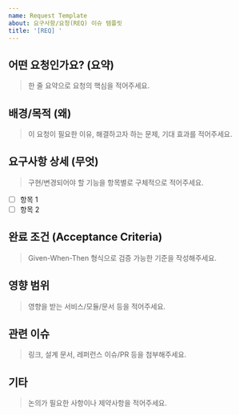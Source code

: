 ```yaml
---
name: Request Template
about: 요구사항/요청(REQ) 이슈 템플릿
title: '[REQ] '
---
```


## 어떤 요청인가요? (요약)

> 한 줄 요약으로 요청의 핵심을 적어주세요.

## 배경/목적 (왜)

> 이 요청이 필요한 이유, 해결하고자 하는 문제, 기대 효과를 적어주세요.

## 요구사항 상세 (무엇)

> 구현/변경되어야 할 기능을 항목별로 구체적으로 적어주세요.
- [ ] 항목 1
- [ ] 항목 2

## 완료 조건 (Acceptance Criteria)

> Given-When-Then 형식으로 검증 가능한 기준을 작성해주세요.

## 영향 범위

> 영향을 받는 서비스/모듈/문서 등을 적어주세요.

## 관련 이슈

> 링크, 설계 문서, 레퍼런스 이슈/PR 등을 첨부해주세요.

## 기타

> 논의가 필요한 사항이나 제약사항을 적어주세요.


